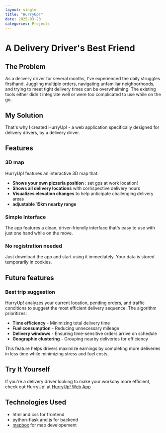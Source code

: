 ```yaml
---
layout: single
title: "HurryUp!"
date: 2025-03-23
categories: Projects
---
```


# A Delivery Driver's Best Friend

## The Problem

As a delivery driver for several months, I've experienced the daily struggles firsthand. Juggling multiple orders, navigating unfamiliar neighborhoods, and trying to meet tight delivery times can be overwhelming. The existing tools either didn't integrate well or were too complicated to use while on the go.

## My Solution

That's why I created HurryUp! - a web application specifically designed for delivery drivers, by a delivery driver.

## Features

### 3D map
HurryUp! features an interactive 3D map that:

- **Shows your own pizzeria position** : set gps at work location!
- **Shows all delivery locations** with corrispective delivery hours
- **Visualizes elevation changes** to help anticipate challenging delivery areas
- **adjustable 15km nearby range**

### Simple Interface
The app features a clean, driver-friendly interface that's easy to use with just one hand while on the move.

### No registration needed
Just download the app and start using it immediately. Your data is stored temporarily in cookies.

## Future features

### Best trip suggestion

HurryUp! analyzes your current location, pending orders, and traffic conditions to suggest the most efficient delivery sequence. The algorithm prioritizes:

- **Time efficiency** - Minimizing total delivery time
- **Fuel consumption** - Reducing unnecessary mileage
- **Delivery windows** - Ensuring time-sensitive orders arrive on schedule
- **Geographic clustering** - Grouping nearby deliveries for efficiency

This feature helps drivers maximize earnings by completing more deliveries in less time while minimizing stress and fuel costs.

## Try It Yourself

If you're a delivery driver looking to make your workday more efficient, check out HurryUp! at [HurryUp! Web App](https://hurryup-tsac.onrender.com/)

## Technologies Used

- html and css for frontend
- python-flask and js for backend
- [mapbox](https://www.mapbox.com/) for map developement